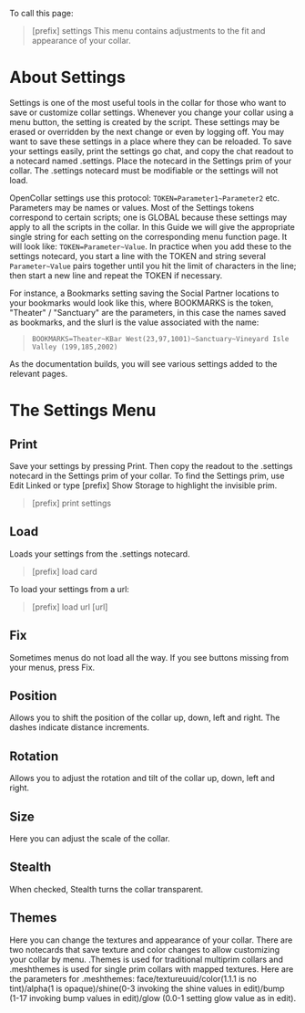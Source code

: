 To call this page:
>[prefix] settings
This menu contains adjustments to the fit and appearance of your collar.

# About Settings

Settings is one of the most useful tools in the collar for those who want to save or customize collar settings. Whenever you change your collar using a menu button, the setting is created by the script. These settings may be erased or overridden by the next change or even by logging off.  You may want to save these settings in a place where they can be reloaded.  To save your settings easily, print the settings go chat, and copy the chat readout to a notecard named .settings.  Place the notecard in the Settings prim of your collar. The .settings notecard must be modifiable or the settings will not load. 

OpenCollar settings use this protocol: `TOKEN=Parameter1~Parameter2` etc. Parameters may be names or values. Most of the Settings tokens correspond to certain scripts; one is GLOBAL because these settings may apply to all the scripts in the collar. In this Guide we will give the appropriate single string for each setting on the corresponding menu function page.  It will look like: `TOKEN=Parameter~Value`. In practice when you add these to the settings notecard, you start a line with the TOKEN and string several `Parameter~Value` pairs together until you hit the limit of characters in the line; then start a new line and repeat the TOKEN if necessary.  

For instance, a Bookmarks setting saving the Social Partner locations to your bookmarks would look like this, where BOOKMARKS is the token, "Theater" / "Sanctuary" are the parameters, in this case the names saved as bookmarks, and the slurl is the value associated with the name:   
>`BOOKMARKS=Theater~KBar West(23,97,1001)~Sanctuary~Vineyard Isle Valley (199,185,2002)`  

As the documentation builds, you will see various settings added to the relevant pages.

# The Settings Menu

## Print
Save your settings by pressing Print.  Then copy the readout to the .settings notecard in the Settings prim of your collar.  To find the Settings prim, use Edit Linked or type [prefix] Show Storage to highlight the invisible prim.
>[prefix] print settings  

## Load
Loads your settings from the .settings notecard.
>[prefix] load card  

To load your settings from a url:  
>[prefix] load url [url]  

## Fix
Sometimes menus do not load all the way.  If you see buttons missing from your menus, press Fix.

## Position
Allows you to shift the position of the collar up, down, left and right.  The dashes indicate distance increments.

## Rotation
Allows you to adjust the rotation and tilt of the collar up, down, left and right.

## Size
Here you can adjust the scale of the collar.

## Stealth
When checked, Stealth turns the collar transparent.

## Themes

Here you can change the textures and appearance of your collar.  There are two notecards that save texture and color changes to allow customizing your collar by menu.  .Themes is used for traditional multiprim collars and .meshthemes is used for single prim collars with mapped textures.  Here are the parameters for .meshthemes:  face/textureuuid/color(1.1.1 is no tint)/alpha(1 is opaque)/shine(0-3 invoking the shine values in edit)/bump (1-17 invoking bump values in edit)/glow (0.0-1 setting glow value as in edit).
